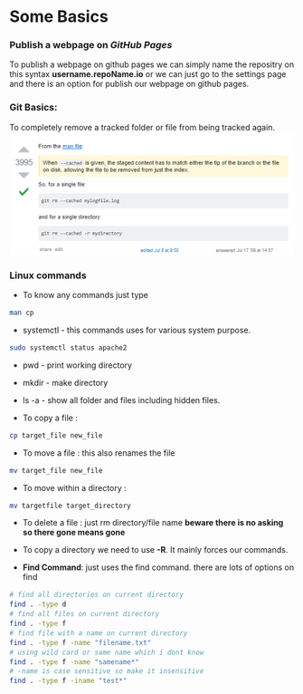 # Some Basics

### Publish a webpage on *GitHub Pages*	
 To publish a webpage on github pages we can simply name the repositry on this syntax __username.repoName.io__ or we can just go to the settings page and there is an option for publish our webpage on github pages. 

### Git Basics:
 To completely remove a tracked folder or file from being tracked again.
 ![](inc/gitBasics.PNG)


### Linux commands 

* To know any commands just type 
```bash 
man cp
```

* systemctl - this commands uses for various system purpose. 
```bash
sudo systemctl status apache2
```

* pwd - print working directory 

* mkdir - make directory 

* ls -a - show all folder and files including hidden files. 

* To copy a file : 
```bash 
cp target_file new_file
```

* To move a file : this also renames the file
```bash 
mv target_file new_file
```

* To move within a directory : 
```bash 
mv targetfile target_directory
```

* To delete a file : just rm directory/file name **beware there is no asking so there gone means gone** 

* To copy a directory we need to use **-R**. It mainly forces our commands. 

* **Find Command**: just uses the find command. there are lots of options on find
```bash 
# find all directories on current directory
find . -type d 
# find all files on current directory
find . -type f
# find file with a name on current directory 
find . -type f -name "filename.txt"
# using wild card or same name which i dont know 
find . -type f -name "samename*"
# -name is case sensitive so make it insensitive 
find . -type f -iname "test*" 

```  

